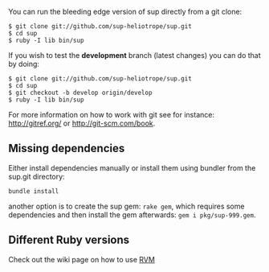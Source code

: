 You can run the bleeding edge version of sup directly from a git clone:
```shell
$ git clone git://github.com/sup-heliotrope/sup.git
$ cd sup
$ ruby -I lib bin/sup
```

If you wish to test the **development** branch (latest changes) you can do that by doing:
```shell
$ git clone git://github.com/sup-heliotrope/sup.git
$ cd sup
$ git checkout -b develop origin/develop
$ ruby -I lib bin/sup
```

For more information on how to work with git see for instance: http://gitref.org/ or http://git-scm.com/book.

## Missing dependencies
Either install dependencies manually or install them using bundler from the sup.git directory:
```
bundle install
```

another option is to create the sup gem: ```rake gem```, which requires some dependencies and then install the gem afterwards: ```gem i pkg/sup-999.gem```.

## Different Ruby versions
Check out the wiki page on how to use [RVM](Using-rvm-for-different-ruby-environments)